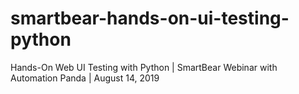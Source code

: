 # smartbear-hands-on-ui-testing-python
Hands-On Web UI Testing with Python | SmartBear Webinar with Automation Panda | August 14, 2019
